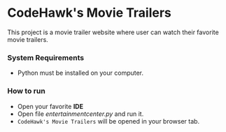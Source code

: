 # CodeHawk's Movie Trailers
This project is a movie trailer website where user can watch their favorite movie trailers.

### System Requirements
* Python must be installed on your computer.

### How to run
* Open your favorite **IDE**
* Open file *entertainmentcenter.py* and run it.
* `CodeHawk's Movie Trailers` will be opened in your browser tab.
